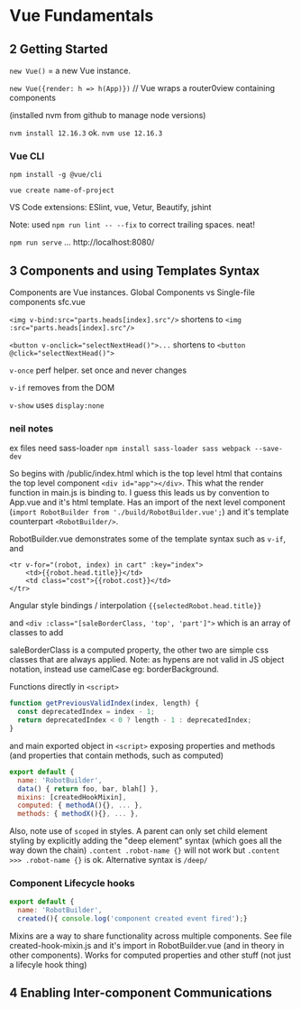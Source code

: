 # Vue Fundamentals

## 2 Getting Started

`new Vue()` = a new Vue instance.

`new Vue({render: h => h(App)})` // Vue wraps a router0view containing components

(installed nvm from github to manage node versions)

`nvm install 12.16.3` ok. `nvm use 12.16.3`

### Vue CLI

`npm install -g @vue/cli`

`vue create name-of-project`

VS Code extensions: ESlint, vue, Vetur, Beautify, jshint

Note: used `npm run lint -- --fix` to correct trailing spaces. neat!

`npm run serve` ... http://localhost:8080/

## 3  Components and using Templates Syntax

Components are Vue instances. Global Components vs Single-file components sfc.vue

`<img v-bind:src="parts.heads[index].src"/>` shortens to `<img :src="parts.heads[index].src"/>`

`<button v-onclick="selectNextHead()">...` shortens to `<button @click="selectNextHead()">`

`v-once` perf helper. set once and never changes

`v-if` removes from the DOM

`v-show` uses `display:none`

### neil notes

ex files need sass-loader `npm install sass-loader sass webpack --save-dev`

So begins with /public/index.html which is the top level html that contains the top level component `<div id="app"></div>`. This what the render function in main.js is binding to. I guess this leads us by convention to App.vue and it's html template. Has an import of the next level component (`import RobotBuilder from './build/RobotBuilder.vue';`) and it's template counterpart `<RobotBuilder/>`.

RobotBuilder.vue demonstrates some of the template syntax such as `v-if`, and

```vue
<tr v-for="(robot, index) in cart" :key="index">
    <td>{{robot.head.title}}</td>
    <td class="cost">{{robot.cost}}</td>
</tr>
```

Angular style bindings / interpolation `{{selectedRobot.head.title}}` 

and `<div :class="[saleBorderClass, 'top', 'part']">` which is an array of classes to add

saleBorderClass is a computed property, the other two are simple css classes that are always applied. Note: as hypens are not valid in JS object notation, instead use camelCase eg: borderBackground.

Functions directly in `<script>`

```javascript
function getPreviousValidIndex(index, length) {
  const deprecatedIndex = index - 1;
  return deprecatedIndex < 0 ? length - 1 : deprecatedIndex;
}
```

and main exported object in `<script>` exposing properties and methods (and properties that contain methods, such as computed)

```javascript
export default {
  name: 'RobotBuilder',
  data() { return foo, bar, blah[] },
  mixins: [createdHookMixin],
  computed: { methodA(){}, ... },
  methods: { methodX(){}, ... },
```

Also, note use of `scoped` in styles. A parent can only set child element styling by explicitly adding the "deep element" syntax (which goes all the way down the chain)
`.content .robot-name {}` will not work but `.content >>> .robot-name {}` is ok. Alternative syntax is `/deep/`

### Component Lifecycle hooks

```javascript
export default {
  name: 'RobotBuilder',
  created(){ console.log('component created event fired');}
```

Mixins are a way to share functionality across multiple components. See file created-hook-mixin.js and it's import in RobotBuilder.vue (and in theory in other components). Works for computed properties and other stuff (not just a lifecyle hook thing)

## 4 Enabling Inter-component Communications
